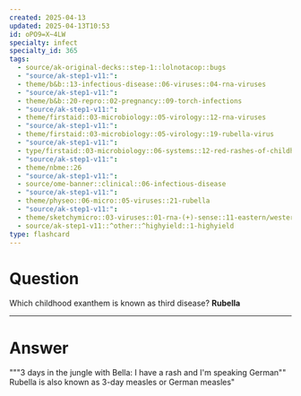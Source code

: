 ```yaml
---
created: 2025-04-13
updated: 2025-04-13T10:53
id: oPO9=X~4LW
specialty: infect
specialty_id: 365
tags:
  - source/ak-original-decks::step-1::lolnotacop::bugs
  - "source/ak-step1-v11:": 
  - theme/b&b::13-infectious-disease::06-viruses::04-rna-viruses
  - "source/ak-step1-v11:": 
  - theme/b&b::20-repro::02-pregnancy::09-torch-infections
  - "source/ak-step1-v11:": 
  - theme/firstaid::03-microbiology::05-virology::12-rna-viruses
  - "source/ak-step1-v11:": 
  - theme/firstaid::03-microbiology::05-virology::19-rubella-virus
  - "source/ak-step1-v11:": 
  - type/firstaid::03-microbiology::06-systems::12-red-rashes-of-childhood
  - "source/ak-step1-v11:": 
  - theme/nbme::26
  - "source/ak-step1-v11:": 
  - source/ome-banner::clinical::06-infectious-disease
  - "source/ak-step1-v11:": 
  - theme/physeo::06-micro::05-viruses::21-rubella
  - "source/ak-step1-v11:": 
  - theme/sketchymicro::03-viruses::01-rna-(+)-sense::11-eastern/western/venezuelan-equine-encephalitis-virus,-rubella-virus-[togaviridae]
  - source/ak-step1-v11::^other::^highyield::1-highyield
type: flashcard
---
```


# Question
Which childhood exanthem is known as third disease?   **Rubella**

---

# Answer
"""3 days in the jungle with Bella: I have a rash and I'm speaking German""    Rubella is also known as 3-day measles or German measles"